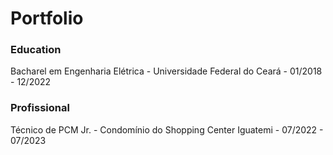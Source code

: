 # Portfolio

### Education
Bacharel em Engenharia Elétrica - Universidade Federal do Ceará - 01/2018 - 12/2022

### Profissional
Técnico de PCM Jr. - Condomínio do Shopping Center Iguatemi - 07/2022 - 07/2023
